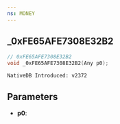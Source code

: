 ```yaml
---
ns: MONEY
---
```

## _0xFE65AFE7308E32B2

```c
// 0xFE65AFE7308E32B2
void _0xFE65AFE7308E32B2(Any p0);
```

```
NativeDB Introduced: v2372
```

## Parameters
* **p0**:

